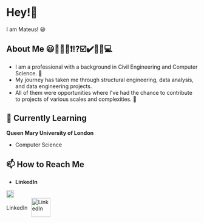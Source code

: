 # Hey!👋

I am Mateus! 😃

## About Me 😃📖📝❌❗⁉️☑️✔️💭💡💻
- I am a professional with a background in Civil Engineering and Computer Science. 📝
- My journey has taken me through structural engineering, data analysis, and data engineering projects. 
- All of them were opportunities where I've had the chance to contribute to projects of various scales and complexities. 💯

## 🌱 Currently Learning
**Queen Mary University of London**
- Computer Science

## 📫 How to Reach Me
<!----[![LinkedIn](https://github.com/mmateus-fc/readme_files/blob/main/images/linkedin_icon.png)](https://www.linkedin.com/in/mateus-f-c)--->
<!-----[![LinkedIn](https://github.com/mmateus-fc/readme_files/blob/main/linkedin_icon.png)](https://www.linkedin.com/in/mateus-f-c)--->
- **LinkedIn** 
<a href="https://www.linkedin.com/in/mateus-f-c">
  <img src="https://github.com/mmateus-fc/readme_files/blob/main/linkedin_icon.png" alt="LinkedIn" width="20">
</a>
<div style="display: flex; align-items: center;">
  <span style="padding-right: 10px;">LinkedIn</span>
  <a href="https://www.linkedin.com/in/mateus-f-c">
    <img src="https://github.com/mmateus-fc/readme_files/blob/main/linkedin_icon.png" alt="LinkedIn" width="50">
  </a>
</div>
<!---
mmateus-fc/mmateus-fc is a ✨ special ✨ repository because its `README.md` (this file) appears on your GitHub profile.
You can click the Preview link to take a look at your changes.
--->
